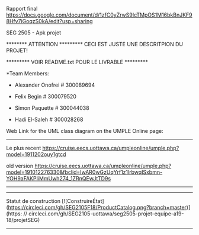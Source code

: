 Rapport final
https://docs.google.com/document/d/1zfC0yZrwS9IcTMpOS1M16bkBnJKF98Hfv7iGoqzS0kA/edit?usp=sharing

SEG 2505 - Apk projet

******** ATTENTION *********
CECI EST JUSTE UNE DESCRITPION DU PROJET!

********* VOIR README.txt POUR LE LIVRABLE *********

*Team Members:

- Alexander Onofrei # 300089694

- Felix Begin       # 300079520

- Simon Paquette    # 300044038

- Hadi El-Saleh     # 300028268

Web Link for the UML class diagram on the UMPLE Online page:

---
Le plus recent
https://cruise.eecs.uottawa.ca/umpleonline/umple.php?model=1911202ouy1gtcd

old version 
https://cruise.eecs.uottawa.ca/umpleonline/umple.php?model=191012276330&fbclid=IwAR0wGzUqYrf1z1lrbwqISxbmn-YOH9aFAKPIiMmUwh274_1ZRnQEwJtTD9s

---
************************************  
Statut de construction
[![ConstruireÉtat]
(https://circleci.com/gh/SEG2105F18/ProductCatalog.png?branch=master)]
(https: // circleci.com/gh/SEG2105-uottawa/seg2505-projet-equipe-a19-18/projetSEG)
************************************ 
